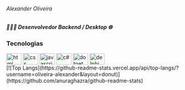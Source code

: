 <div>
  <h6>  Alexander Oliveira  </h6>
</div>
<div>
  <h5> 🧑🏻‍💻 Desenvolvedor Backend / Desktop 🌐 </h5>
</div>
<div>
  <h3>Tecnologias</h3>
  <div style="display: inline_block">
    <img align="center" alt="html" height="30" width="40" src="https://cdn.jsdelivr.net/gh/devicons/devicon@latest/icons/html5/html5-original-wordmark.svg" />
    <img align="center" alt="css" height="30" width="40" src="https://cdn.jsdelivr.net/gh/devicons/devicon@latest/icons/css3/css3-original-wordmark.svg" />
    <img align="center" alt="javascript" height="30" width="40" src="https://cdn.jsdelivr.net/gh/devicons/devicon@latest/icons/javascript/javascript-original.svg" />      
    <img align="center" alt="c#" height="30" width="40" src="https://cdn.jsdelivr.net/gh/devicons/devicon@latest/icons/csharp/csharp-original.svg" />   
    <img align="center" alt="dotnet" height="30" width="40" src="https://cdn.jsdelivr.net/gh/devicons/devicon@latest/icons/dotnetcore/dotnetcore-original.svg" />
    <img align="center" alt="delphi" height="30" width="40" src="https://user-images.githubusercontent.com/3423282/123477765-e4013700-d5d4-11eb-876c-de9aab52153b.png" />   
  </div>
</div>
<div>
  [![Top Langs](https://github-readme-stats.vercel.app/api/top-langs/?username=oliveira-alexander&layout=donut)](https://github.com/anuraghazra/github-readme-stats)
</div>

